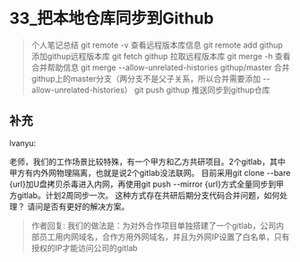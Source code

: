 <!--
 * @Author: Binqi Ni
 * @Date: 2021-10-02 07:56:17
 * @LastEditTime: 2021-10-02 07:56:17
 * @LastEditors: Binqi Ni
 * @FilePath: /Git-learning/03_Git与GitHub的简单同步 (4讲)/33_把本地仓库同步到Github.md
-->
# 33_把本地仓库同步到Github
> 个人笔记总结
git remote -v 查看远程版本库信息
git remote add githup <url> 添加githup远程版本库
git fetch githup 拉取远程版本库
git merge -h 查看合并帮助信息
git merge --allow-unrelated-histories githup/master 合并githup上的master分支（两分支不是父子关系，所以合并需要添加 --allow-unrelated-histories）
git push githup 推送同步到githup仓库



## 补充

lvanyu:

老师，我们的工作场景比较特殊，有一个甲方和乙方共研项目。2个gitlab，其中甲方有内外网物理隔离，也就是说2个gitlab没法联网。
目前采用git clone --bare {url}加U盘拷贝杀毒进入内网，再使用git push --mirror {url}方式全量同步到甲方gitlab。计划2周同步一次。
这种方式存在共研后期分支代码合并问题，如何处理？
请问是否有更好的解决方案。

> 作者回复: 我们的做法是：为对外合作项目单独搭建了一个gitlab，公司内部员工用内网域名，合作方用外网域名，并且为外网IP设置了白名单，只有授权的IP才能访问公司的gitlab

